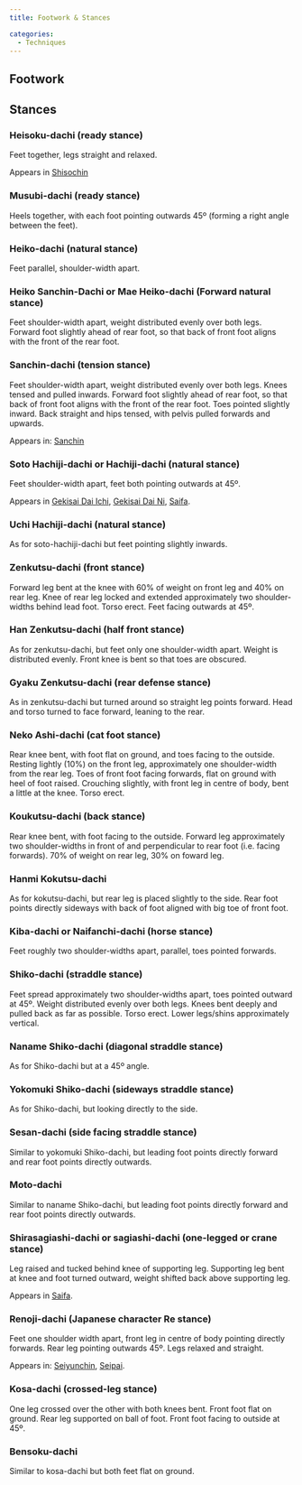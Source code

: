```yaml
---
title: Footwork & Stances

categories:
  - Techniques
---
```


## Footwork

<Wiki-Video ytUrl="https
//www.youtube.com/watch?v=gvVyBNzfHiY" />

## Stances

### Heisoku-dachi (ready stance)
Feet together, legs straight and relaxed.

Appears in [Shisochin](shisochin.md)

### Musubi-dachi (ready stance)
Heels together, with each foot pointing outwards 45º (forming a right angle between the feet).

### Heiko-dachi (natural stance)
Feet parallel, shoulder-width apart.

### Heiko Sanchin-Dachi or Mae Heiko-dachi (Forward natural stance)
Feet shoulder-width apart, weight distributed evenly over both legs. Forward foot slightly ahead of rear foot, so that back of front foot aligns with the front of the rear foot. 

### Sanchin-dachi (tension stance)
Feet shoulder-width apart, weight distributed evenly over both legs. Knees tensed and pulled inwards. 
Forward foot slightly ahead of rear foot, so that back of front foot aligns with the front of the rear foot. Toes pointed slightly inward. Back straight and hips tensed, with pelvis pulled forwards and upwards. 

Appears in: [Sanchin](sanchin.md)             

### Soto Hachiji-dachi or Hachiji-dachi (natural stance)
Feet shoulder-width apart, feet both pointing outwards at 45º.

Appears in [Gekisai Dai Ichi](gekisai-dai-ichi.md), [Gekisai Dai Ni](gekisai-dai-ni.md), [Saifa](saifa.md).

### Uchi Hachiji-dachi (natural stance)
As for soto-hachiji-dachi but feet pointing slightly inwards.

### Zenkutsu-dachi (front stance)
Forward leg bent at the knee with 60% of weight on front leg and 40% on rear leg. Knee of rear leg 
locked and extended approximately two shoulder-widths behind lead foot. Torso erect. Feet facing outwards at 45º.

### Han Zenkutsu-dachi (half front stance)
As for zenkutsu-dachi, but feet only one shoulder-width apart. Weight is distributed evenly. Front 
knee is bent so that toes are obscured.

### Gyaku Zenkutsu-dachi (rear defense stance)
As in zenkutsu-dachi but turned around so straight leg points forward. Head and torso turned to face 
forward, leaning to the rear.

### Neko Ashi-dachi (cat foot stance)
Rear knee bent, with foot flat on ground, and toes facing to the outside. Resting lightly (10%) on 
the front leg, approximately one shoulder-width from the rear leg. Toes of front foot facing forwards, flat on ground with heel of foot raised. Crouching slightly, with front leg in centre of body, bent a little at the knee. Torso erect.

### Koukutsu-dachi (back stance)
Rear knee bent, with foot facing to the outside. Forward leg approximately two shoulder-widths in 
front of and perpendicular to rear foot (i.e. facing forwards). 70% of weight on rear leg, 30% on foward leg.

### Hanmi Kokutsu-dachi
As for kokutsu-dachi, but rear leg is placed slightly to the side. Rear foot points directly sideways 
with back of foot aligned with big toe of front foot.

### Kiba-dachi or Naifanchi-dachi (horse stance)
Feet roughly two shoulder-widths apart, parallel, toes pointed forwards.

### Shiko-dachi (straddle stance)
Feet spread approximately two shoulder-widths apart, toes pointed outward at 45º. Weight distributed 
evenly over both legs. Knees bent deeply and pulled back as far as possible. Torso erect. Lower legs/shins approximately vertical.

### Naname Shiko-dachi (diagonal straddle stance)
As for Shiko-dachi but at a 45º angle.

### Yokomuki Shiko-dachi (sideways straddle stance)
As for Shiko-dachi, but looking directly to the side.

### Sesan-dachi (side facing straddle stance)
Similar to yokomuki Shiko-dachi, but leading foot points directly forward and rear foot points 
directly outwards.

### Moto-dachi
Similar to naname Shiko-dachi, but leading foot points directly forward and rear foot points directly 
outwards.

### Shirasagiashi-dachi or sagiashi-dachi (one-legged or crane stance)
Leg raised and tucked behind knee of supporting leg. Supporting leg bent at knee and foot turned 
outward, weight shifted back above supporting leg.

Appears in [Saifa](saifa.md).

### Renoji-dachi (Japanese character Re stance)
Feet one shoulder width apart, front leg in centre of body pointing directly forwards. Rear leg 
pointing outwards 45º. Legs relaxed and straight.

Appears in: [Seiyunchin](seiyunchin.md), [Seipai](seipai.md).

### Kosa-dachi (crossed-leg stance)
One leg crossed over the other with both knees bent. Front foot flat on ground. Rear leg supported on 
ball of foot. Front foot facing to outside at 45º.

### Bensoku-dachi
Similar to kosa-dachi but both feet flat on ground.
